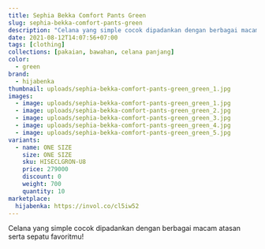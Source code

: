 ```yaml
---
title: Sephia Bekka Comfort Pants Green
slug: sephia-bekka-comfort-pants-green
description: "Celana yang simple cocok dipadankan dengan berbagai macam atasan serta sepatu favoritmu!"
date: 2021-08-12T14:07:56+07:00
tags: [clothing]
collections: [pakaian, bawahan, celana panjang]
color:
  - green
brand:
  - hijabenka
thumbnail: uploads/sephia-bekka-comfort-pants-green_green_1.jpg
images:
  - image: uploads/sephia-bekka-comfort-pants-green_green_1.jpg
  - image: uploads/sephia-bekka-comfort-pants-green_green_2.jpg
  - image: uploads/sephia-bekka-comfort-pants-green_green_3.jpg
  - image: uploads/sephia-bekka-comfort-pants-green_green_4.jpg
  - image: uploads/sephia-bekka-comfort-pants-green_green_5.jpg
variants:
  - name: ONE SIZE
    size: ONE SIZE
    sku: HISECLGRON-U8
    price: 279000
    discount: 0
    weight: 700
    quantity: 10
marketplace:
  hijabenka: https://invol.co/cl5iw52
---
```


Celana yang simple cocok dipadankan dengan berbagai macam atasan serta sepatu favoritmu!
